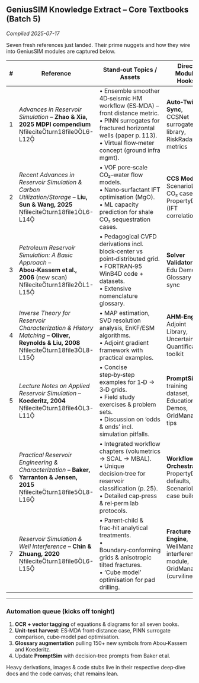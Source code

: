 ## GeniusSIM Knowledge Extract – Core Textbooks (Batch 5)
*Compiled 2025-07-17*

Seven fresh references just landed. Their prime nuggets and how they wire into GeniusSIM modules are captured below.

| # | Reference | Stand‑out Topics / Assets | Direct Module Hooks |
|---|-----------|---------------------------|---------------------|
| 1 | *Advances in Reservoir Simulation* – **Zhao & Xia, 2025 MDPI compendium** fileciteturn18file0L6-L12 | • Ensemble smoother 4D‑seismic HM workflow (ES‑MDA) – front distance metric.<br>• PINN surrogates for fractured horizontal wells (paper p. 113).<br>• Virtual flow‑meter concept (ground infra mgmt). | **Auto‑Twin Sync**, CCSNet surrogate library, RiskRadar ML metrics |
| 2 | *Recent Advances in Reservoir Simulation & Carbon Utilization/Storage* – **Liu, Sun & Wang, 2025** fileciteturn18file1L6-L14 | • VOF pore‑scale CO₂–water flow models.<br>• Nano‑surfactant IFT optimisation (MgO).<br>• ML capacity prediction for shale CO₂ sequestration cases. | **CCS Module**, ScenarioLab CO₂ cases, PropertyDB (IFT correlations) |
| 3 | *Petroleum Reservoir Simulation: A Basic Approach* – **Abou‑Kassem et al., 2006** (new scan) fileciteturn18file2L1-L15 | • Pedagogical CVFD derivations incl. block‑center vs point‑distributed grid.<br>• FORTRAN‑95 WinB4D code + datasets.<br>• Extensive nomenclature glossary. | **Solver Validator**, Edu Demos, Glossary sync |
| 4 | *Inverse Theory for Reservoir Characterization & History Matching* – **Oliver, Reynolds & Liu, 2008** fileciteturn18file3L8-L15 | • MAP estimation, SVD resolution analysis, EnKF/ESM algorithms.<br>• Adjoint gradient framework with practical examples. | **AHM‑Engine**, Adjoint Library, Uncertainty Quantification toolkit |
| 5 | *Lecture Notes on Applied Reservoir Simulation* – **Koederitz, 2004** fileciteturn18file4L3-L11 | • Concise step‑by‑step examples for 1‑D → 3‑D grids.<br>• Field study exercises & problem sets.<br>• Discussion on ‘odds & ends’ incl. simulation pitfalls. | **PromptSim** training dataset, Education Demos, GridManager tips |
| 6 | *Practical Reservoir Engineering & Characterization* – **Baker, Yarranton & Jensen, 2015** fileciteturn18file5L8-L16 | • Integrated workflow chapters (volumetrics → SCAL → MBAL).<br>• Unique decision‑tree for reservoir classification (p. 25).<br>• Detailed cap‑press & rel‑perm lab protocols. | **Workflow Orchestrator**, PropertyDB defaults, ScenarioLab case builder |
| 7 | *Reservoir Simulation & Well Interference* – **Chin & Zhuang, 2020** fileciteturn18file6L6-L15 | • Parent‑child & frac‑hit analytical treatments.<br>• Boundary‑conforming grids & anisotropic tilted fractures.<br>• ‘Cube model’ optimisation for pad drilling. | **Fracture Engine**, WellManager interference module, GridManager (curvilinear) |

---
### Automation queue (kicks off tonight)
1. **OCR + vector tagging** of equations & diagrams for all seven books.
2. **Unit‑test harvest**: ES‑MDA front‑distance case, PINN surrogate comparison, cube‑model pad optimisation.
3. **Glossary augmentation** pulling 150+ new symbols from Abou‑Kassem and Koederitz.
4. Update **PromptSim** with decision‑tree prompts from Baker et al.

Heavy derivations, images & code stubs live in their respective deep‑dive docs and the code canvas; chat remains lean.

